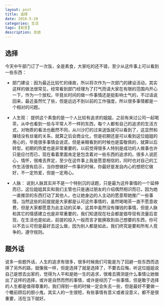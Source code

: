 ```yaml
---
layout: post
title: 选择
date: 2016-5-20
categories: 生活
tags: [前言]
description: 总结
---
```


## 选择

今天中午部门订了一次饭，全是素食，大家吃的还不错，至少从这件事上可以看到一些东西：

* 部门建设：因为最近比较忙的缘故，所以将次作为一次部门的建设活动，其实这样的做法很常见，经常看到部门经理为了打气而请大家在有限的范围内开心一下，作为一个放松，毕竟长时间的做一件事情还是挺影响士气的，不过话说回来，最近虽然忙了些，但是远远不到以前的工作强度，所以很多事情都是一个相对的问题。

* 人生观： 提供这个素食的是一个人比较有追求的姐姐，之前有来过公司一起喝茶，从中也看到一些与平常人不一样的东西，每个人都有自己的追求的生活方式，对物质的看法也截然不同，从川沙打的过来送饭就可以看到了，这显然和赚钱没有丝毫的关系，就算之后会商业化，但是初期还是可以看到这位姐姐的用心的，毕竟很多事情会说谎，但是亲眼看到的时候也是蛮敬佩的，就算以后转型，初期的热爱也是非常重要的，以前觉得很多人特别是成功的人做事也许只是应付而已，现在看着里面肯定是包含着对一些东西的追求的。很多人说匠心，情怀，很难去界定，至少在这件事上我是愿意相信的，同时也对自己的工作生活很有启示，当你想做好一件事的时候，你最好是发自内心的想把它做好，不一定热爱，但是一定用心。

* 人脉： 说到人脉其实并不是一个特别沉的话题，只是最为这件事情的一个延伸而已，这位姐姐其实和我们主管也只是通过朋友的介绍偶然相识而已，因为她一直推崇的东西打动了其他人，也让她身边的人主动的愿意帮她推广一些事情，当然这些的前提就是大家都是认可这件事情的，虽然喝喝茶一直不愿意收费，但是大家都愿意为此主动的买单，这其中虽然没有赚钱的事情，但是人脉和其它的情感建立也是非常重要的，我们知道现在社会都是倡导现有流量后变现，在生活也是如此，前提的投入一般而言才能换取到自己想要的东西，你可以不去认可但是最好去这么做，因为别人都是如此，我们终究是要和所有人竞争的，遵守规则。


## 题外话

说多一些题外话，人生的追求有很多，很多时候我们可能是为了回避一些东西而选择了另外的路，就像我一样，但是选择了就是选择了，不要去后悔，听这位姐姐说自己是想去出家的，觉得为人平和是她一生的追求，很难去猜测是什么事情让她做出了这样的选择，或许是自然而然的事情，或许是经历了一些事情，但是敢于选择的人生都是值得尊重的，我们得到一些的时候一定会失去一些，但是最好不要做一个瞻前顾后的胆小鬼，其实人的一生很短，有些事情有意义或者没意义，都不是很重要，活在当下就好。










